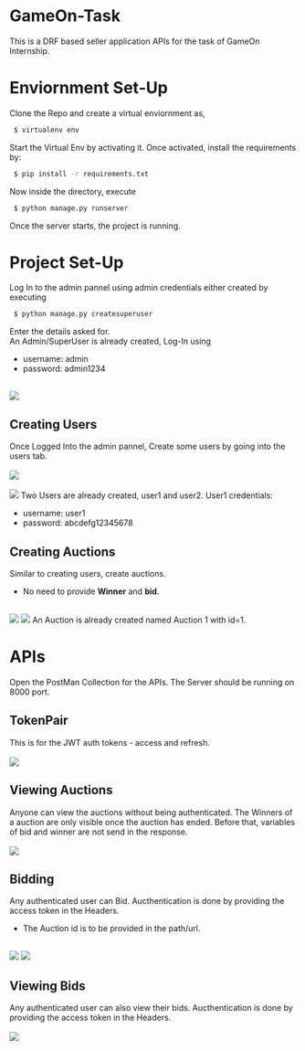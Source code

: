 # GameOn-Task
This is a DRF based seller application APIs for the task of GameOn Internship.
<br>
# Enviornment Set-Up
Clone the Repo and create a virtual enviornment as,
 ```sh
  $ virtualenv env
 ```
Start the Virtual Env by activating it.
Once activated, install the requirements by:
 ```sh
  $ pip install -r requirements.txt
 ```
Now inside the directory, execute
 ```sh
  $ python manage.py runserver
 ```
Once the server starts, the project is running.
<br>
# Project Set-Up
Log In to the admin pannel using admin credentials either created by executing
 ```sh
  $ python manage.py createsuperuser
 ```
Enter the details asked for.
<br>
An Admin/SuperUser is already created, Log-In using
- username: admin
- password: admin1234
<br>
<img src="images/admin-login.png">

## Creating Users
Once Logged Into the admin pannel, Create some users by going into the users tab.
<br><br>
<img src="images/user-panel.png">
<br><br>
<img src="images/create-user.png">
Two Users are already created, user1 and user2. User1 credentials:
- username: user1
- password: abcdefg12345678

## Creating Auctions
Similar to creating users, create auctions.
 - No need to provide <b>Winner</b> and <b>bid</b>.
<br><br>
<img src="images/auction-panel.png">
<img src="images/auction-create.png">
An Auction is already created named Auction 1 with id=1.

# APIs
Open the PostMan Collection for the APIs. The Server should be running on 8000 port.
## TokenPair
This is for the JWT auth tokens - access and refresh. <br><br>
<img src="images/token-pair.png">
## Viewing Auctions
Anyone can view the auctions without being authenticated.
The Winners of a auction are only visible once the auction has ended.
Before that, variables of bid and winner are not send in the response.<br><br>
<img src="images/auction-list.png">
## Bidding
Any authenticated user can Bid. Aucthentication is done by providing the access token in the Headers.
- The Auction id is to be provided in the path/url. <br>
<br>
<img src="images/bidding.png">
<img src="images/bidding-2.png">

## Viewing Bids
Any authenticated user can also view their bids. Aucthentication is done by providing the access token in the Headers. <br><br>
<img src="images/user-bids.png">
